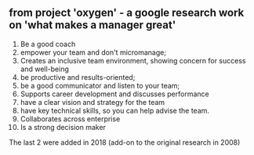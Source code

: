 ## from project 'oxygen' - a google research work on 'what makes a manager great'

1. Be a good coach
2. empower your team and don't micromanage;
3. Creates an inclusive team environment, showing concern for success and well-being
4. be productive and results-oriented;
5. be a good communicator and listen to your team;
6. Supports career development and discusses performance
7. have a clear vision and strategy for the team
8. have key technical skills, so you can help advise the team.
9. Collaborates across enterprise
10. Is a strong decision maker


The last 2 were added in 2018 (add-on to the original research in 2008)
